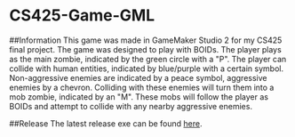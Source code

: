 # CS425-Game-GML

##Information
This game was made in GameMaker Studio 2 for my CS425 final project.
The game was designed to play with BOIDs. The player plays as the main zombie, indicated by the green circle with a "P". The player can collide with human entities, indicated by blue/purple with a certain symbol. Non-aggressive enemies are indicated by a peace symbol, aggressive enemies by a chevron. Colliding with these enemies will turn them into a mob zombie, indicated by an "M". These mobs will follow the player as BOIDs and attempt to collide with any nearby aggressive enemies.

##Release
The latest release exe can be found [here](https://github.com/JBannan/CS425-Game-GML/releases/tag/v1.0).

